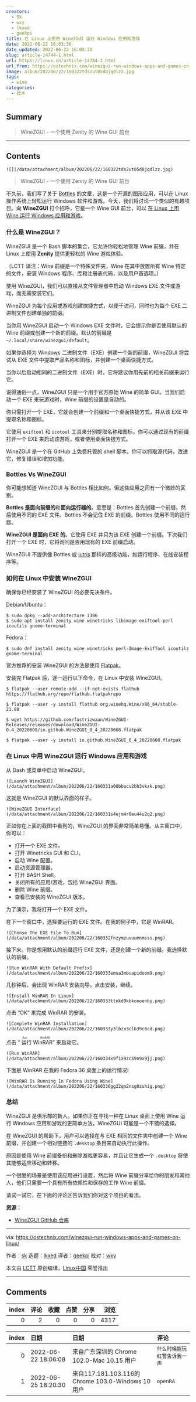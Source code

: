 ```yaml
---
creators:
  - Sk
  - wxy
  - lkxed
  - geekpi
title: 在 Linux 上使用 WineZGUI 运行 Windows 应用和游戏
date: 2022-06-22 16:03:30
date_updated: 2022-06-22 16:03:30
slug: article-14744-1.html
url: https://linux.cn/article-14744-1.html
url_from: https://ostechnix.com/winezgui-run-windows-apps-and-games-on-linux/
image: album/202206/22/160322tds2ut05d8jqdlzz.jpg
tags:
  - wine
categories:
  - 技术
---
```


## Summary

> WineZGUI - 一个使用 Zenity 的 Wine GUI 前台

***

<!-- more -->

## Contents

`![](/data/attachment/album/202206/22/160322tds2ut05d8jqdlzz.jpg)`

> 
> WineZGUI - 一个使用 Zenity 的 Wine GUI 前台
> 
> 
> 

不久前，我们写了关于 [Bottles](https://ostechnix.com/run-windows-software-on-linux-with-bottles/) 的文章，这是一个开源的图形应用，可以在 Linux 操作系统上轻松运行 Windows 软件和游戏。今天，我们将讨论一个类似的有趣项目。向 **WineZGUI** 打个招呼，它是一个 Wine GUI 前台，可以 [在 Linux 上用 Wine 运行 Windows 应用和游戏](https://ostechnix.com/run-windows-games-softwares-ubuntu-16-04/)。

### 什么是 WineZGUI？

WineZGUI 是一个 Bash 脚本的集合，它允许你轻松地管理 Wine 前缀，并在 Linux 上使用 **Zenity** 提供更轻松的 Wine 游戏体验。

（LCTT 译注：Wine 前缀是一个特殊文件夹，Wine 在其中放置所有 Wine 特定的文件，安装 Windows 程序、库和注册表代码，以及用户首选项。）

使用 WineZGUI，我们可以直接从文件管理器中启动 Windows EXE 文件或游戏，而无需安装它们。

WineZGUI 为每个应用或游戏创建快捷方式，以便于访问，同时也为每个 EXE 二进制文件创建单独的前缀。

当你用 WineZGUI 启动一个 Windows EXE 文件时，它会提示你是否使用默认的 Wine 前缀或创建一个新的前缀。默认的前缀是 `~/.local/share/winezgui/default`。

如果你选择为 Windows 二进制文件（EXE）创建一个新的前缀，WineZGUI 将尝试从 EXE 文件中提取产品名称和图标，并创建一个桌面快捷方式。

当你以后启动相同的二进制文件（EXE）时，它将建议你用先前的相关前缀来运行它。

说得通俗一点，WineZGUI 只是一个用于官方原始 Wine 的简单 GUI。当我们启动一个 EXE 来玩游戏时，Wine 前缀的设置是自动的。

你只需打开一个 EXE，它就会创建一个前缀和一个桌面快捷方式，并从该 EXE 中提取名称和图标。

它使用 `exiftool` 和 `icotool` 工具来分别提取名称和图标。你可以通过现有的前缀打开一个 EXE 来启动该游戏，或者使用桌面快捷方式。

WineZGUI 是一个在 GitHub 上免费托管的 shell 脚本。你可以抓取源代码，改进它，修复错误和增加功能。

### Bottles Vs WineZGUI

你可能想知道 WineZGUI 与 Bottles 相比如何。但这些应用之间有一个微妙的区别。

**Bottles 是面向前缀的**和**面向运行器的**。意思是：Bottles 首先创建一个前缀，然后使用不同的 EXE 文件。Bottles 不会记住 EXE 的前缀。Bottles 使用不同的运行器。

**WineZGUI 是面向 EXE 的**。它使用 EXE 并只为该 EXE 创建一个前缀。下次我们打开一个 EXE 时，它将询问是否用现有的 EXE 前缀启动。

WineZGUI 不提供像 Bottles 或 [lutris](https://ostechnix.com/manage-games-using-lutris-linux/) 那样的高级功能，如运行程序、在线安装程序等。

### 如何在 Linux 中安装 WineZGUI

确保你已经安装了 WineZGUI 的必要先决条件。

Debian/Ubuntu：

```shell
$ sudo dpkg --add-architecture i386
$ sudo apt install zenity wine winetricks libimage-exiftool-perl icoutils gnome-terminal
```

Fedora：

```shell
$ sudo dnf install zenity wine winetricks perl-Image-ExifTool icoutils gnome-terminal
```

官方推荐的安装 WineZGUI 的方法是使用 [Flatpak](https://ostechnix.com/how-to-install-and-use-flatpak-in-linux/)。

安装完 Flatpak 后，逐一运行以下命令，在 Linux 中安装 WineZGUI。

```shell
$ flatpak --user remote-add --if-not-exists flathub https://flathub.org/repo/flathub.flatpakrepo
```

```shell
$ flatpak --user -y install flathub org.winehq.Wine/x86_64/stable-21.08
```

```shell
$ wget https://github.com/fastrizwaan/WineZGUI-Releases/releases/download/WineZGUI-0.4_20220608/io.github.WineZGUI_0_4_20220608.flatpak
```

```shell
$ flatpak --user -y install io.github.WineZGUI_0_4_20220608.flatpak
```

### 在 Linux 中用 WineZGUI 运行 Windows 应用和游戏

从 Dash 或菜单中启动 WineZGUI。

`![Launch WineZGUI](/data/attachment/album/202206/22/160331a00bbucv2bh3vkzk.png)`

这就是 WineZGUI 的默认界面的样子。

`![WineZGUI Interface](/data/attachment/album/202206/22/160331s4ejm4r0eu44u2q2.png)`

正如你在上面的截图中看到的，WineZGUI 的界面非常简单易懂。从主窗口中，你可以：

* 打开一个 EXE 文件。
* 打开 Winetricks GUI 和 CLI。
* 启动 Wine 配置。
* 启动资源管理器。
* 打开 BASH Shell。
* 关闭所有的应用/游戏，包括 WineZGUI 界面。
* 删除 Wine 前缀。
* 查看已安装的 WineZGUI 版本。

为了演示，我将打开一个 EXE 文件。

在下一个窗口中，选择要运行的 EXE 文件。在我的例子中，它是 WinRAR。

`![Choose The EXE File To Run](/data/attachment/album/202206/22/160332fnzymzuvuumnmsss.png)`

接下来，你是想用默认的前缀运行 EXE 文件，还是创建一个新的前缀。我选择默认的前缀。

`![Run WinRAR With Default Prefix](/data/attachment/album/202206/22/160333emua3mbuapidoom9.png)`

几秒钟后，会出现 WinRAR 安装向导。点击安装，继续。

`![Install WinRAR In Linux](/data/attachment/album/202206/22/160333ttnkd9kbkoooenby.png)`

点击 “OK” 来完成 WinRAR 的安装。

`![Complete WinRAR Installation](/data/attachment/album/202206/22/160333y3lbzx3clb39c6cd.png)`

点击 “<ruby> 运行 WinRAR <rt>  Run WinRAR </rt></ruby>” 来启动它。

`![Run WinRAR](/data/attachment/album/202206/22/160334x9fix9zc59n9x9jj.png)`

下面是 WinRAR 在我的 Fedora 36 桌面上的运行情况!

`![WinRAR Is Running In Fedora Using Wine](/data/attachment/album/202206/22/160336gg22qm2nsg0zuhig.png)`

### 总结

WineZGUI 是俱乐部的新人。如果你正在寻找一种在 Linux 桌面上使用 Wine 运行 Windows 应用和游戏的更简单方法，WineZGUI 可能是一个不错的选择。

在 WineZGUI 的帮助下，用户可以选择在与 EXE 相同的文件夹中创建一个 Wine 前缀，并创建一个相对链接的 `.desktop` 条目来自动执行此操作。

原因是使用 Wine 前缀备份和删除游戏更容易，并且让它生成一个 `.desktop` 将使其能够适应移动和转移。

一个很酷的场景是使用该应用进行设置，然后将 Wine 前缀分享给你的朋友和其他人，他们只需要一个具有所有依赖性和保存的工作 Wine 前缀。

请试一试它，在下面的评论区告诉我们你对这个项目的看法。

**资源：**

* [WineZGUI GitHub 仓库](https://github.com/fastrizwaan/WineZGUI)

---

via: <https://ostechnix.com/winezgui-run-windows-apps-and-games-on-linux/>

作者：[sk](https://ostechnix.com/author/sk/) 选题：[lkxed](https://github.com/lkxed) 译者：[geekpi](https://github.com/geekpi) 校对：[wxy](https://github.com/wxy)

本文由 [LCTT](https://github.com/LCTT/TranslateProject) 原创编译，[Linux中国](https://linux.cn/) 荣誉推出

***

## Comments


|   index |   评论 |   收藏 |   点赞 |   分享 |   浏览 |
|--------:|-------:|-------:|-------:|-------:|-------:|
|       0 |      2 |      0 |      0 |      0 |   4317 |

|   index | 日期                | 日期                                               | 评论                         |
|--------:|:--------------------|:---------------------------------------------------|:-----------------------------|
|       0 | 2022-06-22 18:06:08 | 来自广东深圳的 Chrome 102.0-Mac 10.15 用户         | `什么时候能玩红警告诉我一声` |
|       1 | 2022-06-25 18:20:30 | 来自117.181.103.116的 Chrome 103.0-Windows 10 用户 | `openRA`                     |
